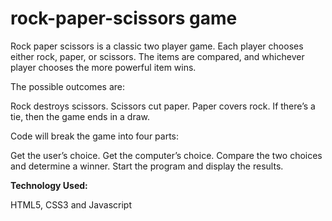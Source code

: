 # rock-paper-scissors game

Rock paper scissors is a classic two player game. Each player chooses either rock, paper, or scissors. The items are compared, and whichever player chooses the more powerful item wins.

The possible outcomes are:

Rock destroys scissors.
Scissors cut paper.
Paper covers rock.
If there’s a tie, then the game ends in a draw.


Code will break the game into four parts:

Get the user’s choice.
Get the computer’s choice.
Compare the two choices and determine a winner.
Start the program and display the results.

**Technology Used:**

HTML5, CSS3 and Javascript
